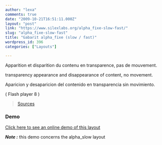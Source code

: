 ```yaml
---
author: "lexa"
comments: true
date: "2009-10-21T16:51:11.000Z"
layout: "post"
link: "https://www.silexlabs.org/alpha_fixe-slow-fast/"
slug: "alpha_fixe-slow-fast"
title: "Gabarit alpha_fixe (slow / fast)"
wordpress_id: 396
categories: ["Layouts"]

---
```

Apparition et disparition du contenu en transparence,
pas de mouvement.

transparency appearance and disappearance of content,
no movement.

Aparicion y desaparicion del contenido en transparencia
sin movimiento.

( Flash player 8 )

> [Sources](http://www.pascaldesign.fr/down/layouts/alpha_fixe.zip)


### Demo


[Click here to see an online demo of this layout](https://www.silexlabs.org/silex_server/?/layout.demo11#/start/page.2)

_**Note :**_ this demo concerns the alpha_slow layout


